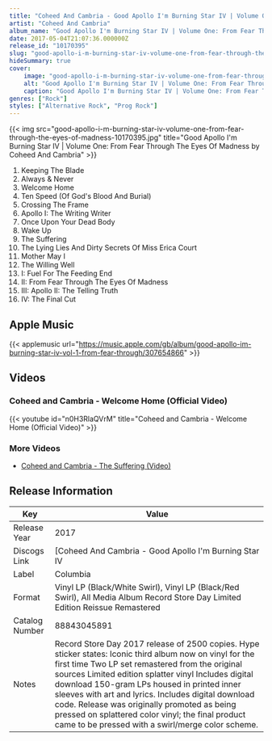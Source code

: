 ```yaml
---
title: "Coheed And Cambria - Good Apollo I'm Burning Star IV | Volume One: From Fear Through The Eyes Of Madness"
artist: "Coheed And Cambria"
album_name: "Good Apollo I'm Burning Star IV | Volume One: From Fear Through The Eyes Of Madness"
date: 2017-05-04T21:07:36.000000Z
release_id: "10170395"
slug: "good-apollo-i-m-burning-star-iv-volume-one-from-fear-through-the-eyes-of-madness-10170395"
hideSummary: true
cover:
    image: "good-apollo-i-m-burning-star-iv-volume-one-from-fear-through-the-eyes-of-madness-10170395.jpg"
    alt: "Good Apollo I'm Burning Star IV | Volume One: From Fear Through The Eyes Of Madness by Coheed And Cambria"
    caption: "Good Apollo I'm Burning Star IV | Volume One: From Fear Through The Eyes Of Madness by Coheed And Cambria"
genres: ["Rock"]
styles: ["Alternative Rock", "Prog Rock"]
---
```


{{< img src="good-apollo-i-m-burning-star-iv-volume-one-from-fear-through-the-eyes-of-madness-10170395.jpg" title="Good Apollo I'm Burning Star IV | Volume One: From Fear Through The Eyes Of Madness by Coheed And Cambria" >}}

<!-- section break -->

1. Keeping The Blade
2. Always & Never
3. Welcome Home
4. Ten Speed (Of God's Blood And Burial)
5. Crossing The Frame
6. Apollo I: The Writing Writer
7. Once Upon Your Dead Body
8. Wake Up
9. The Suffering
10. The Lying Lies And Dirty Secrets Of Miss Erica Court
11. Mother May I
12. The Willing Well
13. I: Fuel For The Feeding End
14. II: From Fear Through The Eyes Of Madness
15. III: Apollo II: The Telling Truth
16. IV: The Final Cut

<!-- section break -->




## Apple Music
{{< applemusic url="https://music.apple.com/gb/album/good-apollo-im-burning-star-iv-vol-1-from-fear-through/307654866" >}}





## Videos
### Coheed and Cambria - Welcome Home (Official Video)
{{< youtube id="n0H3RlaQVrM" title="Coheed and Cambria - Welcome Home (Official Video)" >}}<br>

### More Videos

- [Coheed and Cambria - The Suffering (Video)](https://www.youtube.com/watch?v=XnABRPS37hk)


## Release Information
|  Key           | Value                                                |
| ---------------| ---------------------------------------------------- |
| Release Year   | 2017                                   |
| Discogs Link   | [Coheed And Cambria - Good Apollo I'm Burning Star IV | Volume One: From Fear Through The Eyes Of Madness](https://www.discogs.com/release/10170395-Coheed-And-Cambria-Good-Apollo-Im-Burning-Star-IV-Volume-One-From-Fear-Through-The-Eyes-Of-Madness) |
| Label          | Columbia |
| Format         | Vinyl LP (Black/White Swirl), Vinyl LP (Black/Red Swirl), All Media Album Record Store Day Limited Edition Reissue Remastered |
| Catalog Number | 88843045891 |
| Notes | Record Store Day 2017 release of 2500 copies. Hype sticker states: Iconic third album now on vinyl for the first time Two LP set remastered from the original sources Limited edition splatter vinyl Includes digital download  150-gram LPs housed in printed inner sleeves with art and lyrics. Includes digital download code.  Release was originally promoted as being pressed on splattered color vinyl; the final product came to be pressed with a swirl/merge color scheme. |